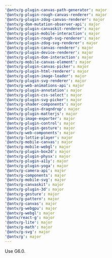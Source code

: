 ```yaml
---
'@antv/g-plugin-canvas-path-generator': major
'@antv/g-plugin-rough-canvas-renderer': major
'@antv/g-plugin-zdog-canvas-renderer': major
'@antv/g-dom-mutation-observer-api': major
'@antv/g-plugin-canvaskit-renderer': major
'@antv/g-plugin-mobile-interaction': major
'@antv/g-plugin-rough-svg-renderer': major
'@antv/g-plugin-zdog-svg-renderer': major
'@antv/g-plugin-canvas-renderer': major
'@antv/g-plugin-device-renderer': major
'@antv/g-plugin-dom-interaction': major
'@antv/g-mobile-canvas-element': major
'@antv/g-plugin-canvas-picker': major
'@antv/g-plugin-html-renderer': major
'@antv/g-plugin-image-loader': major
'@antv/g-plugin-svg-renderer': major
'@antv/g-web-animations-api': major
'@antv/g-plugin-annotation': major
'@antv/g-plugin-css-select': major
'@antv/g-plugin-svg-picker': major
'@antv/g-shader-components': major
'@antv/g-plugin-dragndrop': major
'@antv/g-plugin-matterjs': major
'@antv/g-image-exporter': major
'@antv/g-plugin-control': major
'@antv/g-plugin-gesture': major
'@antv/g-web-components': major
'@antv/g-lottie-player': major
'@antv/g-mobile-canvas': major
'@antv/g-mobile-webgl': major
'@antv/g-plugin-box2d': major
'@antv/g-plugin-physx': major
'@antv/g-plugin-a11y': major
'@antv/g-plugin-yoga': major
'@antv/g-camera-api': major
'@antv/g-components': major
'@antv/g-mobile-svg': major
'@antv/g-canvaskit': major
'@antv/g-plugin-3d': major
'@antv/g-gesture': major
'@antv/g-pattern': major
'@antv/g-canvas': major
'@antv/g-webgpu': major
'@antv/g-webgl': major
'@antv/react-g': major
'@antv/g-lite': major
'@antv/g-math': major
'@antv/g-svg': major
'@antv/g': major
---
```


Use G6.0.
